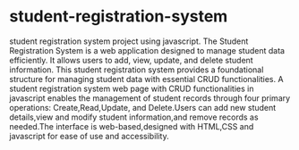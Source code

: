 # student-registration-system
student registration system project using javascript.
The Student Registration System is a web application designed to manage student data efficiently. It allows users to add, view, update, and delete student information. 
This student registration system provides a foundational structure for managing student data with essential CRUD functionalities.
 A student registration system web page with CRUD functionalities in javascript enables the management of student records through four primary operations: Create,Read,Update, and Delete.Users can add new student details,view and modify student information,and remove records as needed.The interface is web-based,designed with HTML,CSS and javascript for ease of use and accessibility.
